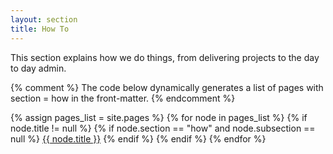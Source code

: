 ```yaml
---
layout: section
title: How To
---
```


This section explains how we do things, from delivering projects to the day to day admin.

{% comment %}
  The code below dynamically generates a list of pages with
  section = how in the front-matter.
{% endcomment %}

{% assign pages_list = site.pages %}
{% for node in pages_list %}
  {% if node.title != null %}
    {% if node.section == "how" and node.subsection == null %}
<a class="section-list" href="{{ node.url }}">{{ node.title }}</a>
    {% endif %}
  {% endif %}
{% endfor %}